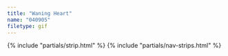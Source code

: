 ```yaml
---
title: "Waning Heart"
name: "040905"
filetype: gif
---
```


{% include "partials/strip.html" %}
{% include "partials/nav-strips.html" %}